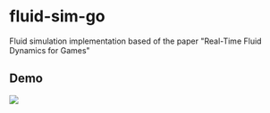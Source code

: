 # fluid-sim-go
Fluid simulation implementation based of the paper "Real-Time Fluid Dynamics for Games"

## Demo

![](https://github.com/lantrol/fluid-sim-go/blob/main/Fluid%20GIF.gif)
